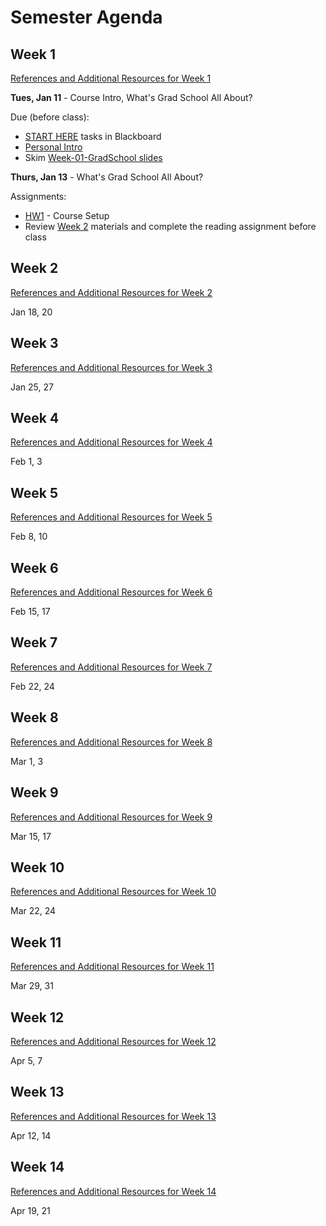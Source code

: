 # Semester Agenda

## Week 1
[References and Additional Resources for Week 1](resources.md#week-1)

**Tues, Jan 11** - Course Intro, What's Grad School All About? 

Due (before class):
* [START HERE](https://www.blackboard.odu.edu/webapps/blackboard/content/listContentEditable.jsp?content_id=_10497348_1&course_id=_394465_1&mode=reset) tasks in Blackboard
* [Personal Intro](https://www.blackboard.odu.edu/webapps/discussionboard/do/forum?action=list_threads&course_id=_394465_1&nav=discussion_board_entry&conf_id=_457421_1&forum_id=_495768_1)
* Skim [Week-01-GradSchool slides](https://docs.google.com/presentation/d/1zQod31-t-DK8C1j-N2G5ErRlwBofrDSvD6aShOs28NE/edit#slide=id.p1)

**Thurs, Jan 13** - What's Grad School All About?

Assignments:
* [HW1](HW1.md) - Course Setup
* Review [Week 2](#week-2) materials and complete the reading assignment before class

## Week 2
[References and Additional Resources for Week 2](resources.md#week-2)

Jan 18, 20

## Week 3
[References and Additional Resources for Week 3](resources.md#week-3)

Jan 25, 27

## Week 4
[References and Additional Resources for Week 4](resources.md#week-4)

Feb 1, 3


## Week 5
[References and Additional Resources for Week 5](resources.md#week-5)

Feb 8, 10

## Week 6
[References and Additional Resources for Week 6](resources.md#week-6)

Feb 15, 17

## Week 7
[References and Additional Resources for Week 7](resources.md#week-7)

Feb 22, 24

## Week 8
[References and Additional Resources for Week 8](resources.md#week-8)

Mar 1, 3


## Week 9
[References and Additional Resources for Week 9](resources.md#week-9)

Mar 15, 17


## Week 10
[References and Additional Resources for Week 10](resources.md#week-10)

Mar 22, 24


## Week 11
[References and Additional Resources for Week 11](resources.md#week-11)

Mar 29, 31


## Week 12
[References and Additional Resources for Week 12](resources.md#week-12)

Apr 5, 7


## Week 13
[References and Additional Resources for Week 13](resources.md#week-13)

Apr 12, 14


## Week 14
[References and Additional Resources for Week 14](resources.md#week-14)

Apr 19, 21

